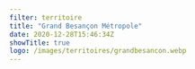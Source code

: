 ```yaml
---
filter: territoire
title: "Grand Besançon Métropole"
date: 2020-12-28T15:46:34Z
showTitle: true
logo: /images/territoires/grandbesancon.webp
---
```

